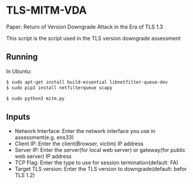 # TLS-MITM-VDA
Paper: Return of Version Downgrade Attack in the Era of TLS 1.3

This script is the script used in the TLS version downgrade assessment

## Running
In Ubuntu:

```bash
$ sudo apt-get install build-essential libnetfilter-queue-dev
$ sudo pip3 install netfilterqueue scapy 

$ sudo python3 mitm.py
```

## Inputs
- Network Interface: Enter the network interface you use in assessment(e.g. ens33)
- Client IP: Enter the client(Browser, victim) IP address
- Server IP: Enter the server(for local web server) or gateway(for public web server) IP address
- TCP Flag: Enter the type to use for session termination(default: FA)
- Target TLS version: Enter the TLS version to downgrade(default: befor TLS 1.2)


